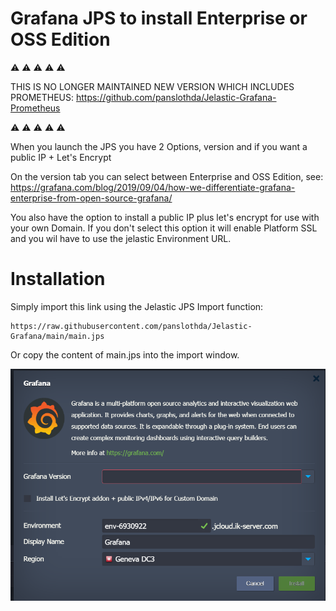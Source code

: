 # Grafana JPS to install Enterprise or OSS Edition

:warning: :warning: :warning: :warning: :warning:

THIS IS NO LONGER MAINTAINED
NEW VERSION WHICH INCLUDES PROMETHEUS: https://github.com/panslothda/Jelastic-Grafana-Prometheus

:warning: :warning: :warning: :warning: :warning:

When you launch the JPS you have 2 Options, version and if you want a public IP + Let's Encrypt

On the version tab you can select between Enterprise and OSS Edition, see:
https://grafana.com/blog/2019/09/04/how-we-differentiate-grafana-enterprise-from-open-source-grafana/

You also have the option to install a public IP plus let's encrypt for use with your own Domain.
If you don't select this option it will enable Platform SSL and you wil have to use the jelastic Environment URL.

# Installation
Simply import this link using the Jelastic JPS Import function:
```
https://raw.githubusercontent.com/panslothda/Jelastic-Grafana/main/main.jps
```

Or copy the content of main.jps into the import window.


![Interface](images/interface.png?raw=true)
